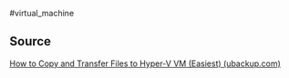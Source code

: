 #virtual_machine 

## Source
[How to Copy and Transfer Files to Hyper-V VM (Easiest) (ubackup.com)](https://www.ubackup.com/enterprise-backup/hyper-v-copy-file-to-vm.html)

